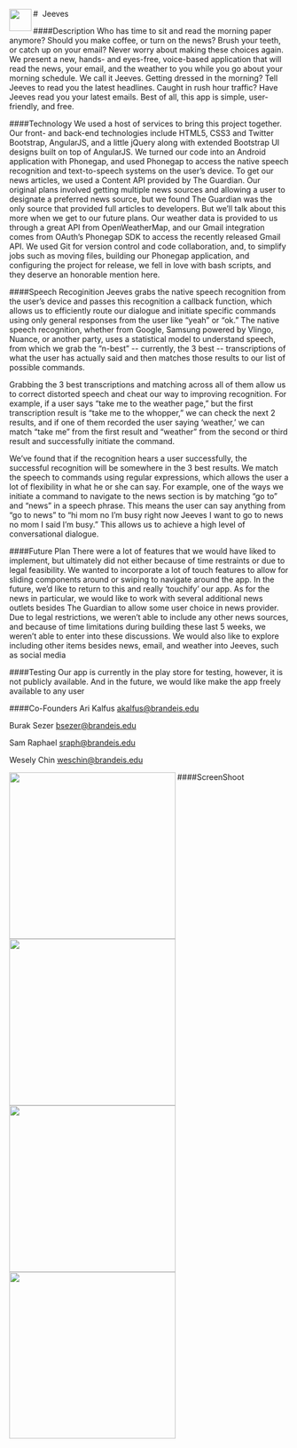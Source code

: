#&nbsp;&nbsp;Jeeves<a href="url"><img src="https://lh3.ggpht.com/2S1_31n4Wu6Xxmo4Ocrkt5IG8rZs5NoXS3KCHbKrY8UiO1wPfLCB9nqCDMiUU7BG8Cc=w300-rw" align="left" height="40" width="40" ></a>

####Description
Who has time to sit and read the morning paper anymore? Should you make coffee, or turn on the news? Brush your teeth, or catch up on your email? Never worry about making these choices again. We present a new, hands- and eyes-free, voice-based application that will read the news, your email, and the weather to you while you go about your morning schedule. We call it Jeeves. Getting dressed in the morning? Tell Jeeves to read you the latest headlines. Caught in rush hour traffic? Have Jeeves read you your latest emails. Best of all, this app is simple, user-friendly, and free.

####Technology
We used a host of services to bring this project together. Our front- and back-end technologies include HTML5, CSS3 and Twitter Bootstrap, AngularJS, and a little jQuery along with extended Bootstrap UI designs built on top of AngularJS. We turned our code into an Android application with Phonegap, and used Phonegap to access the native speech recognition and text-to-speech systems on the user’s device. To get our news articles, we used a Content API provided by The Guardian. Our original plans involved getting multiple news sources and allowing a user to designate a preferred news source, but we found The Guardian was the only source that provided full articles to developers. But we’ll talk about this more when we get to our future plans. Our weather data is provided to us through a great API from OpenWeatherMap, and our Gmail integration comes from OAuth’s Phonegap SDK to access the recently released Gmail API. We used Git for version control and code collaboration, and, to simplify jobs such as moving files, building our Phonegap application, and configuring the project for release, we fell in love with bash scripts, and they deserve an honorable mention here.

####Speech Recoginition
  Jeeves grabs the native speech recognition from the user’s device and passes this recognition a callback function, which allows us to efficiently route our dialogue and initiate specific commands using only general responses from the user like “yeah” or “ok.” 
The native speech recognition, whether from Google, Samsung powered by Vlingo, Nuance, or another party, uses a statistical model to understand speech, from which we grab the “n-best”  -- currently, the 3 best -- transcriptions of what the user has actually said and then matches those results to our list of possible commands.

  Grabbing the 3 best transcriptions and matching across all of them allow us to correct distorted speech and cheat our way to improving recognition. For example, if a user says “take me to the weather page,” but the first transcription result is “take me to the whopper,” we can check the next 2 results, and if one of them recorded the user saying ‘weather,’ we can match “take me” from the first result and “weather” from the second or third result and successfully initiate the command. 

  We’ve found that if the recognition hears a user successfully, the successful recognition will be somewhere in the 3 best results. 
We match the speech to commands using regular expressions, which allows the user a lot of flexibility in what he or she can say. For example, one of the ways we initiate a command to navigate to the news section is by matching “go to” and “news” in a speech phrase. This means the user can say anything from “go to news” to “hi mom no I’m busy right now Jeeves I want to go to news no mom I said I’m busy.” This allows us to achieve a high level of conversational dialogue.

####Future Plan
There were a lot of features that we would have liked to implement, but ultimately did not either because of time restraints or due to legal feasibility. We wanted to incorporate a lot of touch features to allow for sliding components around or swiping to navigate around the app. In the future, we’d like to return to this and really ‘touchify’ our app. As for the news in particular, we would like to work with several additional news outlets besides The Guardian to allow some user choice in news provider. Due to legal restrictions, we weren’t able to include any other news sources, and because of time limitations during building these last 5 weeks, we weren’t able to enter into these discussions. We would also like to explore including other items besides news, email, and weather into Jeeves, such as social media

####Testing
Our app is currently in the play store for testing, however, it is not publicly available. And in the future, we would like make the app freely available to any user

####Co-Founders
Ari Kalfus akalfus@brandeis.edu

Burak Sezer bsezer@brandeis.edu

Sam Raphael sraph@brandeis.edu

Wesely Chin weschin@brandeis.edu

####ScreenShoot
<img src="https://lh5.ggpht.com/LjxXFkJgxWaihGpELPiedIYXD-T5TWef4suPP-hYZ89eGb-W9oADo7kbjVzzSZTbiw=h310-rw" align="left" height="300">
<img src="https://lh3.ggpht.com/6ZAXc5RwbRWSIcmBtfv3-nHJm5Kw_8Z8Cgm_4lKURIo1pkgw_E9bz_7XWTcq9c_5fOE=h310-rw" align="left" height="300">
<img src="https://lh5.ggpht.com/Ydi06nEWkkFJpISvM1zEgxe3cP4JvxMw_p-p2buujViWV9vNGzhciyckp9tyUZyhQw=h310-rw" align="left" height="300">
<img src="https://lh3.ggpht.com/fm4oq8c5THFf0HCWX156jAe5ayi2Ptv8LUSbghFCLNPnjib5yPGxAUi5PGHcEhhtpg=h310-rw" align="left" height="300">
